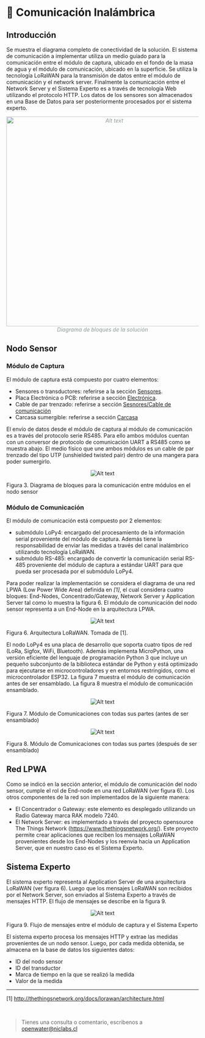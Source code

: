 
# 📡 Comunicación Inalámbrica

## Introducción
Se muestra el diagrama completo de conectividad de la solución. El sistema de comunicación a implementar utiliza un medio guiado para la comunicación entre el módulo de captura, ubicado en el fondo de la masa de agua y el módulo de comunicación, ubicado en la superficie. Se utiliza la tecnología LoRaWAN para la transmisión de datos entre el módulo de comunicación y el network server. Finalmente la comunicación entre el Network Server y el Sistema Experto es a través de tecnología Web utilizando el protocolo HTTP. Los datos de los sensores son almacenados en una Base de Datos para ser posteriormente procesados por el sistema experto.

<p align="center" style="font-style: italic;color:#8F9A9B"><img title="a title" alt="Alt text" src="images/diagrama_bloques_solucion.PNG" width="550px"> Diagrama de bloques de la solución </p>

## Nodo Sensor
### Módulo de Captura
El módulo de captura está compuesto por cuatro elementos:

 * Sensores o transductores: referirse a la sección [Sensores](0-Sensores.md). 
 * Placa Electrónica o PCB: referirse a sección [Electrónica](1-Electrónica.md).
 * Cable de par trenzado: referirse a sección [Sesnores/Cable de comunicación](2-Carcasa.md?id=cable-de-comunicacion)
 * Carcasa sumergible: referirse a sección [Carcasa](2-Carcasa.md)


El envío de datos desde el módulo de captura al módulo de comunicación es a través del protocolo serie RS485. Para ello ambos módulos cuentan con un conversor de protocolo de comunicación UART a RS485 como se muestra abajo. El medio físico que une ambos módulos es un cable de par trenzado del tipo UTP (unshielded twisted pair) dentro de una mangera para poder sumergirlo.

<p align="center"><img title="a title" alt="Alt text" src="images/comunicacion_serial.PNG"></p>

Figura 3. Diagrama de bloques para la comunicación entre módulos en el nodo sensor


### Módulo de Comunicación

El módulo de comunicación está compuesto por 2 elementos:

 * submódulo LoPy4: encargado del procesamiento de la información serial proveniente del módulo de captura. Además tiene la responsabilidad de enviar las medidas a través del canal inalámbrico utilizando tecnología LoRaWAN.
 * submódulo RS-485: encargado de convertir la comunicación serial RS-485 proveniente del módulo de captura a estándar UART para que pueda ser procesada por el submódulo LoPy4.

Para poder realizar la implementación se considera el diagrama de una red LPWA (Low Power Wide Area) definida en *[1]*, el cual considera cuatro bloques: End-Nodes, Concentrado/Gateway, Network Server y Application Server tal como lo muestra la figura 6. El módulo de comunicación del nodo sensor representa a un End-Node en la arquitectura LPWA.

<p align="center"><img title="a title" alt="Alt text" src="images/lorawan.PNG"></p>

Figura 6. Arquitectura LoRaWAN. Tomada de [1].

El nodo LoPy4 es una placa de desarrollo que soporta cuatro tipos de red (LoRa, Sigfox, WiFi, Bluetooth). Además implementa MicroPython, una versión eficiente del lenguaje de programación Python 3 que incluye un pequeño subconjunto de la biblioteca estándar de Python y está optimizado para ejecutarse en microcontroladores y en entornos restringidos, como el microcontrolador ESP32. La figura 7 muestra el módulo de comunicación antes de ser ensamblado. La figura 8 muestra el módulo de comunicación ensamblado.



<p align="center"><img title="a title" alt="Alt text" src="images/nodo_comunicaciones.PNG"></p>

Figura 7. Módulo de Comunicaciones con todas sus partes (antes de ser ensamblado)

<p align="center"><img title="a title" alt="Alt text" src="images/nodo_comunicaciones_2.PNG"></p>

Figura 8. Módulo de Comunicaciones con todas sus partes (después de ser ensamblado)

## Red LPWA


Como se indicó en la sección anterior, el módulo de comunicación del nodo sensor, cumple el rol de End-node en una red LoRaWAN (ver figura 6). Los otros componentes de la red son implementados de la siguiente manera:

 * El Concentrador o Gateway: este elemento es desplegado utilizando un Radio Gateway marca RAK modelo 7240.
 * El Network Server: es implementado a través del proyecto opensource The Things Network (https://www.thethingsnetwork.org/). Este proyecto permite crear aplicaciones que reciben los mensajes LoRaWAN provenientes desde los End-Nodes y los reenvia hacia un Application Server, que en nuestro caso es el Sistema Experto.

## Sistema Experto

El sistema experto representa al Application Server de una arquitectura LoRaWAN (ver figura 6). Luego que los mensajes LoRaWAN son recibidos por el Network Server, son enviados al Sistema Experto a través de mensajes HTTP. El flujo de mensajes se describe en la figura 9.

<p align="center"><img title="a title" alt="Alt text" src="images/paquetes.PNG"></p>

Figura 9. Flujo de mensajes entre el módulo de captura y el Sistema Experto

El sistema experto procesa los mensajes HTTP y extrae las medidas provenientes de un nodo sensor. Luego, por cada medida obtenida, se almacena en la base de datos los siguientes datos:

 * ID del nodo sensor
 * ID del transductor
 * Marca de tiempo en la que se realizó la medida
 * Valor de la medida

<!--
## Resultados

- Distancia
- RSSI, SNR
- Autonomía
- Tasa de error en el cable de comunicación.
-->

----

[1] http://thethingsnetwork.org/docs/lorawan/architecture.html


<br>

> Tienes una consulta o comentario, escribenos a [openwater@niclabs.cl](openwater@niclabs.cl)

